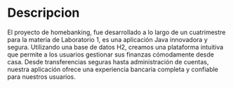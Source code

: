 # Descripcion
El proyecto de homebanking, fue desarrollado a lo largo de un cuatrimestre para la materia de Laboratorio 1, es una aplicación Java innovadora y segura. Utilizando una base de datos H2, creamos una plataforma intuitiva que permite a los usuarios gestionar sus finanzas cómodamente desde casa. Desde transferencias seguras hasta administración de cuentas, nuestra aplicación ofrece una experiencia bancaria completa y confiable para nuestros usuarios.
